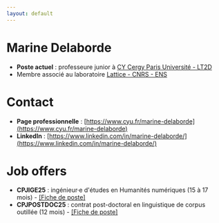 ```yaml
---
layout: default
---
```


# Marine Delaborde
- **Poste actuel** : professeure junior à [CY Cergy Paris Université - LT2D](https://lt2d.cyu.fr)
- Membre associé au laboratoire [Lattice - CNRS - ENS](https://www.lattice.cnrs.fr)


# Contact
- **Page professionnelle** :  [https://www.cyu.fr/marine-delaborde](https://www.cyu.fr/marine-delaborde)
- **LinkedIn** : [https://www.linkedin.com/in/marine-delaborde/](https://www.linkedin.com/in/marine-delaborde/)


# Job offers
- **CPJIGE25** :  ingénieur·e d'études en Humanités numériques (15 à 17 mois) - [[Fiche de poste]](files/job/Fiche-de-Poste-LT2D-CPJIGE25.pdf)
- **CPJPOSTDOC25** : contrat post-doctoral en linguistique de corpus outillée (12 mois) - [[Fiche de poste]](files/job/Fiche-de-Poste-LT2D-CPJPOSTDOC25.pdf)

